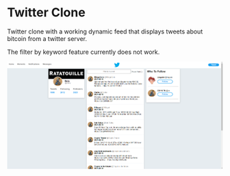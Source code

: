 # Twitter Clone
Twitter clone with a working dynamic feed that displays tweets about bitcoin from a twitter server.

The filter by keyword feature currently does not work.

<img src="Lab 3/images/demo.png" width="850">
